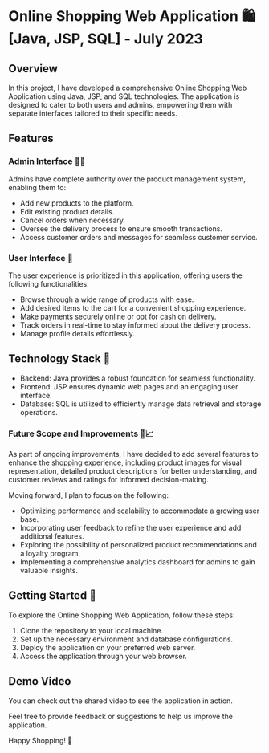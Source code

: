 # Online Shopping Web Application 🛍️ [Java, JSP, SQL] - July 2023

## Overview

In this project, I have developed a comprehensive Online Shopping Web Application using Java, JSP, and SQL technologies. The application is designed to cater to both users and admins, empowering them with separate interfaces tailored to their specific needs.

## Features

### Admin Interface 👩‍💼
Admins have complete authority over the product management system, enabling them to:

- Add new products to the platform.
- Edit existing product details.
- Cancel orders when necessary.
- Oversee the delivery process to ensure smooth transactions.
- Access customer orders and messages for seamless customer service.

### User Interface 👥
The user experience is prioritized in this application, offering users the following functionalities:

- Browse through a wide range of products with ease.
- Add desired items to the cart for a convenient shopping experience.
- Make payments securely online or opt for cash on delivery.
- Track orders in real-time to stay informed about the delivery process.
- Manage profile details effortlessly.

## Technology Stack 🔨

- Backend: Java provides a robust foundation for seamless functionality.
- Frontend: JSP ensures dynamic web pages and an engaging user interface.
- Database: SQL is utilized to efficiently manage data retrieval and storage operations.

### Future Scope and Improvements 🌟📈

As part of ongoing improvements, I have decided to add several features to enhance the shopping experience, including product images for visual representation, detailed product descriptions for better understanding, and customer reviews and ratings for informed decision-making.

Moving forward, I plan to focus on the following:

- Optimizing performance and scalability to accommodate a growing user base.
- Incorporating user feedback to refine the user experience and add additional features.
- Exploring the possibility of personalized product recommendations and a loyalty program.
- Implementing a comprehensive analytics dashboard for admins to gain valuable insights.

## Getting Started 🚀

To explore the Online Shopping Web Application, follow these steps:

1. Clone the repository to your local machine.
2. Set up the necessary environment and database configurations.
3. Deploy the application on your preferred web server.
4. Access the application through your web browser.

## Demo Video

You can check out the shared video to see the application in action.

Feel free to provide feedback or suggestions to help us improve the application.

Happy Shopping! 🎉

